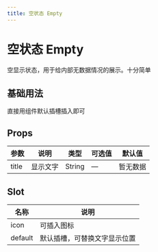 ```yaml
---
title: 空状态 Empty
---
```


<b-back-top></b-back-top>

# 空状态 Empty

空显示状态，用于给内部无数据情况的展示。十分简单

## 基础用法

直接用组件默认插槽插入即可

<preview path="./demo/Empty/Basic.vue"></preview>

## Props

| 参数  | 说明     | 类型   | 可选值 | 默认值   |
| ----- | -------- | ------ | ------ | -------- |
| title | 显示文字 | String | —      | 暂无数据 |

## Slot

| 名称    | 说明                         |
| ------- | ---------------------------- |
| icon    | 可插入图标                   |
| default | 默认插槽，可替换文字显示位置 |
